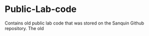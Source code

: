 # Public-Lab-code
Contains old public lab code that was stored on the Sanquin Github repository. The old 
